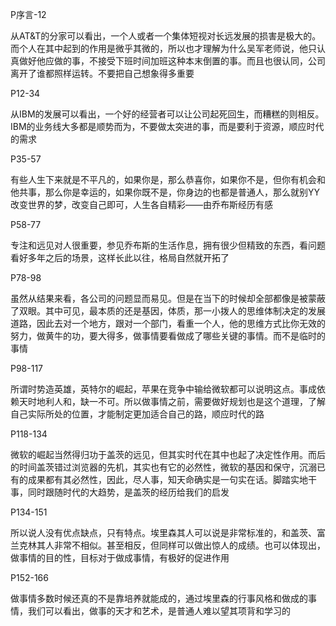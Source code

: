 
P序言-12

从AT&T的分家可以看出，一个人或者一个集体短视对长远发展的损害是极大的。而个人在其中起到的作用是微乎其微的，所以也才理解为什么吴军老师说，他只认真做好他应做的事，不接受下班时间加班这种本末倒置的事。而且也很认同，公司离开了谁都照样运转。不要把自己想象得多重要

P12-34

从IBM的发展可以看出，一个好的经营者可以让公司起死回生，而糟糕的则相反。IBM的业务线大多都是顺势而为，不要做太突进的事，而是要利于资源，顺应时代的需求

P35-57

有些人生下来就是不平凡的，如果你是，那么恭喜你，如果你不是，但你有机会和他共事，那么你是幸运的，如果你既不是，你身边的也都是普通人，那么就别YY改变世界的梦，改变自己即可，人生各自精彩——由乔布斯经历有感

P58-77

专注和远见对人很重要，参见乔布斯的生活作息，拥有很少但精致的东西，看问题看好多年之后的场景，这样长此以往，格局自然就开拓了

P78-98

虽然从结果来看，各公司的问题显而易见。但是在当下的时候却全部都像是被蒙蔽了双眼。其中可见，最本质的还是基因，体质，那一小拨人的思维体制决定的发展道路，因此去对一个地方，跟对一个部门，看重一个人，他的思维方式比你无效的努力，做黄牛的功，要大得多，做事情要看做成了哪些关键的事情。而不是临时的事情

P98-117

所谓时势造英雄，英特尔的崛起，苹果在竞争中输给微软都可以说明这点。事成依赖天时地利人和，缺一不可。所以做事情之前，需要做好规划也是这个道理，了解自己实际所处的位置，才能制定更加适合自己的路，顺应时代的路

P118-134

微软的崛起当然得归功于盖茨的远见，但其实时代在其中也起了决定性作用。而后的时间盖茨错过浏览器的先机，其实也有它的必然性，微软的基因和保守，沉溺已有的成果都有其必然性，因此，尽人事，知天命确实是一句实在话。脚踏实地干事，同时跟随时代的大趋势，是盖茨的经历给我们的启发

P134-151

所以说人没有优点缺点，只有特点。埃里森其人可以说是非常标准的，和盖茨、富兰克林其人非常不相似。甚至相反，但同样可以做出惊人的成绩。也可以体现出，做事情的目的性，目标对于做成事情，有极好的促进作用

P152-166

做事情多数时候还真的不是靠培养就能成的，通过埃里森的行事风格和做成的事情，我们可以看出，做事的天才和艺术，是普通人难以望其项背和学习的